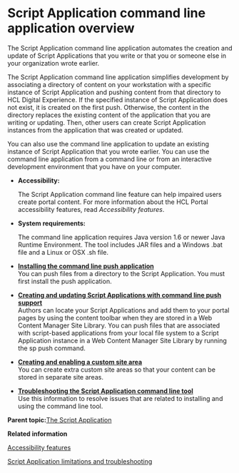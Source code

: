 # Script Application command line application overview 

The Script Application command line application automates the creation and update of Script Applications that you write or that you or someone else in your organization wrote earlier.

The Script Application command line application simplifies development by associating a directory of content on your workstation with a specific instance of Script Application and pushing content from that directory to HCL Digital Experience. If the specified instance of Script Application does not exist, it is created on the first push. Otherwise, the content in the directory replaces the existing content of the application that you are writing or updating. Then, other users can create Script Application instances from the application that was created or updated.

You can also use the command line application to update an existing instance of Script Application that you wrote earlier. You can use the command line application from a command line or from an interactive development environment that you have on your computer.

-   **Accessibility:**

    The Script Application command line feature can help impaired users create portal content. For more information about the HCL Portal accessibility features, read *Accessibility features*.

-   **System requirements:**

    The command line application requires Java version 1.6 or newer Java Runtime Environment. The tool includes JAR files and a Windows .bat file and a Linux or OSX .sh file.


-   **[Installing the command line push application ](../script-portlet/cmd_line_push.md)**  
You can push files from a directory to the Script Application. You must first install the push application.
-   **[Creating and updating Script Applications with command line push support ](../script-portlet/cmd_line_push_cmd.md)**  
Authors can locate your Script Applications and add them to your portal pages by using the content toolbar when they are stored in a Web Content Manager Site Library. You can push files that are associated with script-based applications from your local file system to a Script Application instance in a Web Content Manager Site Library by running the sp push command.
-   **[Creating and enabling a custom site area ](../script-portlet/create_cust_site_area.md)**  
You can create extra custom site areas so that your content can be stored in separate site areas.
-   **[Troubleshooting the Script Application command line tool ](../script-portlet/cmd_line_trouble.md)**  
Use this information to resolve issues that are related to installing and using the command line tool.

**Parent topic:**[The Script Application ](../script-portlet/script_portlet.md)

**Related information**  


[Accessibility features](../overview/access.md)

[Script Application limitations and troubleshooting ](../script-portlet/ts_preview.md)

